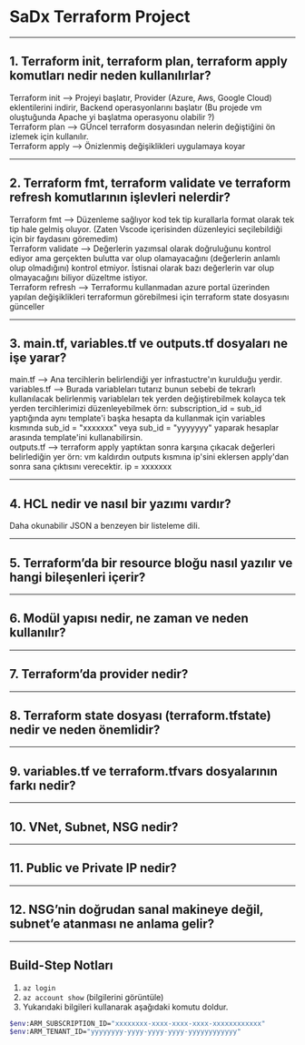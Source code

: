# SaDx Terraform Project

---

## 1. Terraform init, terraform plan, terraform apply komutları nedir neden kullanılırlar?

Terraform init --> Projeyi başlatır, Provider (Azure, Aws, Google Cloud) eklentilerini indirir, Backend operasyonlarını başlatır (Bu projede vm oluştuğunda Apache yi başlatma operasyonu olabilir ?)  
Terraform plan --> GÜncel terraform dosyasından nelerin değiştiğini ön izlemek için kullanılır.  
Terraform apply --> Önizlenmiş değişiklikleri uygulamaya koyar  

---

## 2. Terraform fmt, terraform validate ve terraform refresh komutlarının işlevleri nelerdir?

Terraform fmt --> Düzenleme sağlıyor kod tek tip kurallarla format olarak tek tip hale gelmiş oluyor. (Zaten Vscode içerisinden düzenleyici seçilebildiği için bir faydasını göremedim)  
Terraform validate --> Değerlerin yazımsal olarak doğruluğunu kontrol ediyor ama gerçekten bulutta var olup olamayacağını (değerlerin anlamlı olup olmadığını) kontrol etmiyor. İstisnai olarak bazı değerlerin var olup olmayacağını biliyor düzeltme istiyor.  
Terraform refresh --> Terraformu kullanmadan azure portal üzerinden yapılan değişiklikleri terraformun görebilmesi için terraform state dosyasını günceller  

---

## 3. main.tf, variables.tf ve outputs.tf dosyaları ne işe yarar?

main.tf --> Ana tercihlerin belirlendiği yer infrastuctre'ın kurulduğu yerdir.  
variables.tf --> Burada variableları tutarız bunun sebebi de tekrarlı kullanılacak belirlenmiş variableları tek yerden değiştirebilmek kolayca tek yerden tercihlerimizi düzenleyebilmek örn: subscription_id = sub_id yaptığında aynı template'i başka hesapta da kullanmak için variables kısmında sub_id = "xxxxxxx" veya sub_id = "yyyyyyy" yaparak hesaplar arasında template'ini kullanabilirsin.  
outputs.tf --> terraform apply yaptıktan sonra karşına çıkacak değerleri belirlediğin yer örn: vm kaldırdın outputs kısmına ip'sini eklersen apply'dan sonra sana çıktısını verecektir. ip = xxxxxxx  

---

## 4. HCL nedir ve nasıl bir yazımı vardır?

Daha okunabilir JSON a benzeyen bir listeleme dili.

---

## 5. Terraform’da bir resource bloğu nasıl yazılır ve hangi bileşenleri içerir?

---

## 6. Modül yapısı nedir, ne zaman ve neden kullanılır?

---

## 7. Terraform’da provider nedir?

---

## 8. Terraform state dosyası (terraform.tfstate) nedir ve neden önemlidir?

---

## 9. variables.tf ve terraform.tfvars dosyalarının farkı nedir?

---

## 10. VNet, Subnet, NSG nedir?

---

## 11. Public ve Private IP nedir?

---

## 12. NSG’nin doğrudan sanal makineye değil, subnet’e atanması ne anlama gelir?

---

## Build-Step Notları

1. `az login`  
2. `az account show` (bilgilerini görüntüle)  
3. Yukarıdaki bilgileri kullanarak aşağıdaki komutu doldur.
```bash
$env:ARM_SUBSCRIPTION_ID="xxxxxxxx-xxxx-xxxx-xxxx-xxxxxxxxxxxx"
$env:ARM_TENANT_ID="yyyyyyyy-yyyy-yyyy-yyyy-yyyyyyyyyyyy"


